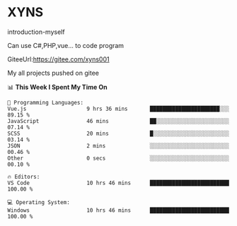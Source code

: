 # XYNS
introduction-myself

Can use C#,PHP,vue... to code program

GiteeUrl:https://gitee.com/xyns001

My all projects pushed on gitee

<!--START_SECTION:waka-->
📊 **This Week I Spent My Time On** 

```text
💬 Programming Languages: 
Vue.js                   9 hrs 36 mins       ██████████████████████░░░   89.15 % 
JavaScript               46 mins             ██░░░░░░░░░░░░░░░░░░░░░░░   07.14 % 
SCSS                     20 mins             █░░░░░░░░░░░░░░░░░░░░░░░░   03.14 % 
JSON                     2 mins              ░░░░░░░░░░░░░░░░░░░░░░░░░   00.46 % 
Other                    0 secs              ░░░░░░░░░░░░░░░░░░░░░░░░░   00.10 % 

🔥 Editors: 
VS Code                  10 hrs 46 mins      █████████████████████████   100.00 % 

💻 Operating System: 
Windows                  10 hrs 46 mins      █████████████████████████   100.00 % 
```


<!--END_SECTION:waka-->

